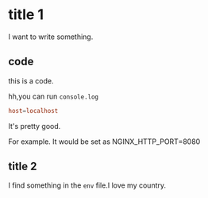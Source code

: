 # title 1

I want to write something.

## code


this is a code.

hh,you can run `console.log`

```conf
host=localhost
```

It's pretty good.

For example. It would be set as NGINX_HTTP_PORT=8080

## title 2

I find something in the `env` file.I love my country.
